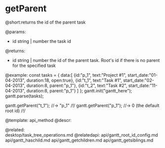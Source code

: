 getParent
=============


@short:returns the id of the parent task
	

@params:
- id 	string | number	the task id

@returns:
- id 	string | number	the id of the parent task. Root's id if there is no parent for the specified task




@example:
const tasks = {
  data:[
     {id:"p_1", text:"Project #1", start_date:"01-04-2013", duration:18, 
     open:true},
     {id:"t_1", text:"Task #1", start_date:"02-04-2013", duration:8,
     parent:"p_1"},
     {id:"t_2", text:"Task #2", start_date:"11-04-2013", duration:8,
     parent:"p_1"}
   ]
};
gantt.init("gantt_here");
gantt.parse(tasks);

gantt.getParent("t_1"); //-> "p_1" /*!*/
gantt.getParent("p_1"); //-> 0 (the default root id) /*!*/

@template:	api_method
@descr:

@related:	
	desktop/task_tree_operations.md
@relatedapi:
	api/gantt_root_id_config.md
    api/gantt_haschild.md
    api/gantt_getchildren.md
    api/gantt_getsiblings.md
